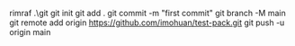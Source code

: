 rimraf .\git
git init
git add .
git commit -m "first commit"
git branch -M main
git remote add origin https://github.com/imohuan/test-pack.git
git push -u origin main
